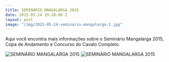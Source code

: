 ```yaml
---
title: SEMINÁRIO MANGALARGA 2015
date: 2015-05-24 19:20:00 Z
layout: post
image: "/img/2015-05-24-seminario-mangalarga-1.jpg"
---
```


Aqui você encontra mais informações sobre o Seminário Mangalarga 2015, Copa de Andamento e Concurso do Cavalo Completo.

<!-- more -->

<img class="photos-thumb" src="{{site.baseurl}}/img/2015-05-24-seminario-mangalarga-1.jpg" alt="SEMINÁRIO MANGALARGA 2015">
<img class="photos-thumb" src="{{site.baseurl}}/img/2015-05-24-seminario-mangalarga-2.jpg" alt="SEMINÁRIO MANGALARGA 2015">
